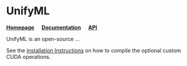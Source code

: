 # UnifyML

[**Homepage**](https://github.com/holl-/UnifyML)
&nbsp;&nbsp;&nbsp; [**Documentation**](https://holl-.github.io/UnifyML/)
&nbsp;&nbsp;&nbsp; [**API**](https://holl-.github.io/UnifyML/unifyml)

UnifyML is an open-source ...

See the [installation Instructions](https://holl-.github.io/UnifyML/Installation_Instructions.html) on how to compile the optional custom CUDA operations.
